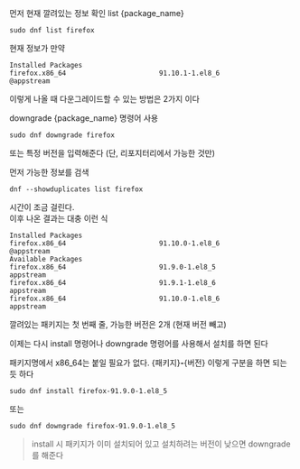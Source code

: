 먼저 현재 깔려있는 정보 확인
list {package_name}
```
sudo dnf list firefox
```

현재 정보가 만약
```
Installed Packages
firefox.x86_64                       91.10.1-1.el8_6                       @appstream
```

이렇게 나올 때 다운그레이드할 수 있는 방법은 2가지 이다

downgrade {package_name} 명령어 사용

```
sudo dnf downgrade firefox
```

또는 특정 버전을 입력해준다 (단, 리포지터리에서 가능한 것만)

먼저 가능한 정보를 검색
```
dnf --showduplicates list firefox
```

시간이 조금 걸린다.   
이후 나온 결과는 대충 이런 식
```
Installed Packages
firefox.x86_64                       91.10.0-1.el8_6                       @appstream
Available Packages
firefox.x86_64                       91.9.0-1.el8_5                        appstream 
firefox.x86_64                       91.9.1-1.el8_6                        appstream 
firefox.x86_64                       91.10.0-1.el8_6                       appstream 
```

깔려있는 패키지는 첫 번째 줄, 가능한 버전은 2개 (현재 버전 빼고)  

이제는 다시 install 명령어나 downgrade 명령어를 사용해서 설치를 하면 된다 

패키지명에서 x86_64는 붙일 필요가 없다. {패키지}**-**{버전} 이렇게 구분을 하면 되는 듯 하다
```
sudo dnf install firefox-91.9.0-1.el8_5
```
또는 
```
sudo dnf downgrade firefox-91.9.0-1.el8_5
```

> install 시 패키지가 이미 설치되어 있고 설치하려는 버전이 낮으면 downgrade를 해준다 


